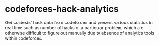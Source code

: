 # codeforces-hack-analytics

Get contests' hack data from codeforces and present various statistics in real time such as number of hacks of a particular problem, which are otherwise difficult to figure out manually due to absence of analytics tools within codeforces.

